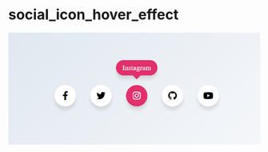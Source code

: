 # social_icon_hover_effect

![demo image 1](https://github.com/Sweety-Akter/social_icon_hover_effect/blob/main/view.png)